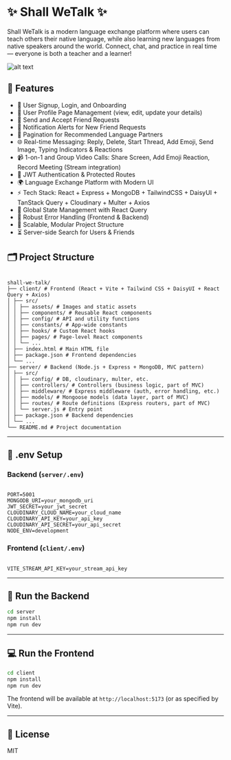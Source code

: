# ✨ Shall WeTalk ✨

Shall WeTalk is a modern language exchange platform where users can teach others their native language, while also learning new languages from native speakers around the world. Connect, chat, and practice in real time — everyone is both a teacher and a learner!

![alt text](<Screenshot 2025-07-11 at 11.31.07 AM.png>)

## 🚀 Features

- 📝 User Signup, Login, and Onboarding
- 👤 User Profile Page Management (view, edit, update your details)
- 🤝 Send and Accept Friend Requests
- 🔔 Notification Alerts for New Friend Requests
- 🔋 Pagination for Recommended Language Partners
- 🌐 Real-time Messaging: Reply, Delete, Start Thread, Add Emoji, Send Image, Typing Indicators & Reactions
- 📹 1-on-1 and Group Video Calls: Share Screen, Add Emoji Reaction, Record Meeting (Stream integration)
- 🔐 JWT Authentication & Protected Routes
- 🌍 Language Exchange Platform with Modern UI
- ⚡ Tech Stack: React + Express + MongoDB + TailwindCSS + DaisyUI + TanStack Query + Cloudinary + Multer + Axios
- 🧠 Global State Management with React Query
- 🚨 Robust Error Handling (Frontend & Backend)
- 🎯 Scalable, Modular Project Structure
- ⏳ Server-side Search for Users & Friends

## 🗂️ Project Structure

```

shall-we-talk/
├── client/ # Frontend (React + Vite + Tailwind CSS + DaisyUI + React Query + Axios)
│ ├── src/
│ │ ├── assets/ # Images and static assets
│ │ ├── components/ # Reusable React components
│ │ ├── config/ # API and utility functions
│ │ ├── constants/ # App-wide constants
│ │ ├── hooks/ # Custom React hooks
│ │ ├── pages/ # Page-level React components
│ │ └── ...
│ ├── index.html # Main HTML file
│ ├── package.json # Frontend dependencies
│ └── ...
├── server/ # Backend (Node.js + Express + MongoDB, MVC pattern)
│ ├── src/
│ │ ├── config/ # DB, cloudinary, multer, etc.
│ │ ├── controllers/ # Controllers (business logic, part of MVC)
│ │ ├── middleware/ # Express middleware (auth, error handling, etc.)
│ │ ├── models/ # Mongoose models (data layer, part of MVC)
│ │ ├── routes/ # Route definitions (Express routers, part of MVC)
│ │ └── server.js # Entry point
│ ├── package.json # Backend dependencies
│ └── ...
└── README.md # Project documentation

```

---

## 🧪 .env Setup

### Backend (`server/.env`)

```

PORT=5001
MONGODB_URI=your_mongodb_uri
JWT_SECRET=your_jwt_secret
CLOUDINARY_CLOUD_NAME=your_cloud_name
CLOUDINARY_API_KEY=your_api_key
CLOUDINARY_API_SECRET=your_api_secret
NODE_ENV=development

```

### Frontend (`client/.env`)

```

VITE_STREAM_API_KEY=your_stream_api_key

```

---

## 🔧 Run the Backend

```bash
cd server
npm install
npm run dev
```

---

## 💻 Run the Frontend

```bash
cd client
npm install
npm run dev
```

The frontend will be available at `http://localhost:5173` (or as specified by Vite).

---

## 📄 License

MIT
